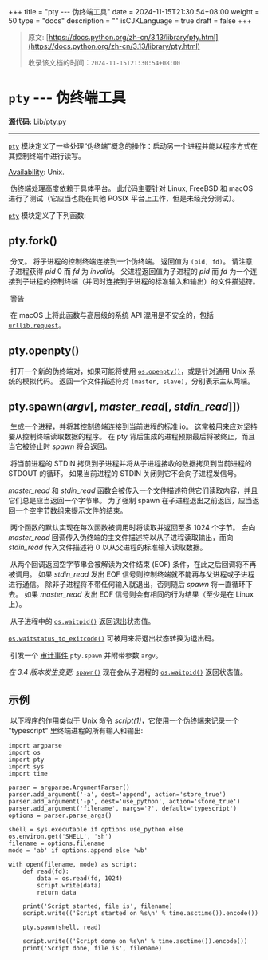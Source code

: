 +++
title = "pty --- 伪终端工具"
date = 2024-11-15T21:30:54+08:00
weight = 50
type = "docs"
description = ""
isCJKLanguage = true
draft = false
+++

> 原文: [https://docs.python.org/zh-cn/3.13/library/pty.html](https://docs.python.org/zh-cn/3.13/library/pty.html)
>
> 收录该文档的时间：`2024-11-15T21:30:54+08:00`

# `pty` --- 伪终端工具

**源代码:** [Lib/pty.py](https://github.com/python/cpython/tree/3.13/Lib/pty.py)

------

[`pty`](https://docs.python.org/zh-cn/3.13/library/pty.html#module-pty) 模块定义了一些处理“伪终端”概念的操作：启动另一个进程并能以程序方式在其控制终端中进行读写。

[Availability](https://docs.python.org/zh-cn/3.13/library/intro.html#availability): Unix.

​	伪终端处理高度依赖于具体平台。 此代码主要针对 Linux, FreeBSD 和 macOS 进行了测试（它应当也能在其他 POSIX 平台上工作，但是未经充分测试）。

[`pty`](https://docs.python.org/zh-cn/3.13/library/pty.html#module-pty) 模块定义了下列函数:

## pty.**fork**()

​	分叉。 将子进程的控制终端连接到一个伪终端。 返回值为 `(pid, fd)`。 请注意子进程获得 *pid* 0 而 *fd* 为 *invalid*。 父进程返回值为子进程的 *pid* 而 *fd* 为一个连接到子进程的控制终端（并同时连接到子进程的标准输入和输出）的文件描述符。

​	警告

 

​	在 macOS 上将此函数与高层级的系统 API 混用是不安全的，包括 [`urllib.request`](https://docs.python.org/zh-cn/3.13/library/urllib.request.html#module-urllib.request)。

## pty.**openpty**()

​	打开一个新的伪终端对，如果可能将使用 [`os.openpty()`](https://docs.python.org/zh-cn/3.13/library/os.html#os.openpty)，或是针对通用 Unix 系统的模拟代码。 返回一个文件描述符对 `(master, slave)`，分别表示主从两端。

## pty.**spawn**(*argv*[, *master_read*[, *stdin_read*]])

​	生成一个进程，并将其控制终端连接到当前进程的标准 io。 这常被用来应对坚持要从控制终端读取数据的程序。 在 pty 背后生成的进程预期最后将被终止，而且当它被终止时 *spawn* 将会返回。

​	将当前进程的 STDIN 拷贝到子进程并将从子进程接收的数据拷贝到当前进程的 STDOUT 的循环。 如果当前进程的 STDIN 关闭则它不会向子进程发信号。

*master_read* 和 *stdin_read* 函数会被传入一个文件描述符供它们读取内容，并且它们总是应当返回一个字节串。 为了强制 spawn 在子进程退出之前返回，应当返回一个空字节数组来提示文件的结束。

​	两个函数的默认实现在每次函数被调用时将读取并返回至多 1024 个字节。 会向 *master_read* 回调传入伪终端的主文件描述符以从子进程读取输出，而向 *stdin_read* 传入文件描述符 0 以从父进程的标准输入读取数据。

​	从两个回调返回空字节串会被解读为文件结束 (EOF) 条件，在此之后回调将不再被调用。 如果 *stdin_read* 发出 EOF 信号则控制终端就不能再与父进程或子进程进行通信。 除非子进程将不带任何输入就退出，否则随后 *spawn* 将一直循环下去。 如果 *master_read* 发出 EOF 信号则会有相同的行为结果（至少是在 Linux 上）。

​	从子进程中的 [`os.waitpid()`](https://docs.python.org/zh-cn/3.13/library/os.html#os.waitpid) 返回退出状态值。

[`os.waitstatus_to_exitcode()`](https://docs.python.org/zh-cn/3.13/library/os.html#os.waitstatus_to_exitcode) 可被用来将退出状态转换为退出码。

​	引发一个 [审计事件](https://docs.python.org/zh-cn/3.13/library/sys.html#auditing) `pty.spawn` 并附带参数 `argv`。

*在 3.4 版本发生变更:* [`spawn()`](https://docs.python.org/zh-cn/3.13/library/pty.html#pty.spawn) 现在会从子进程的 [`os.waitpid()`](https://docs.python.org/zh-cn/3.13/library/os.html#os.waitpid) 返回状态值。

## 示例

​	以下程序的作用类似于 Unix 命令 *[script(1)](https://manpages.debian.org/script(1))*，它使用一个伪终端来记录一个 "typescript" 里终端进程的所有输入和输出:

```
import argparse
import os
import pty
import sys
import time

parser = argparse.ArgumentParser()
parser.add_argument('-a', dest='append', action='store_true')
parser.add_argument('-p', dest='use_python', action='store_true')
parser.add_argument('filename', nargs='?', default='typescript')
options = parser.parse_args()

shell = sys.executable if options.use_python else os.environ.get('SHELL', 'sh')
filename = options.filename
mode = 'ab' if options.append else 'wb'

with open(filename, mode) as script:
    def read(fd):
        data = os.read(fd, 1024)
        script.write(data)
        return data

    print('Script started, file is', filename)
    script.write(('Script started on %s\n' % time.asctime()).encode())

    pty.spawn(shell, read)

    script.write(('Script done on %s\n' % time.asctime()).encode())
    print('Script done, file is', filename)
```
